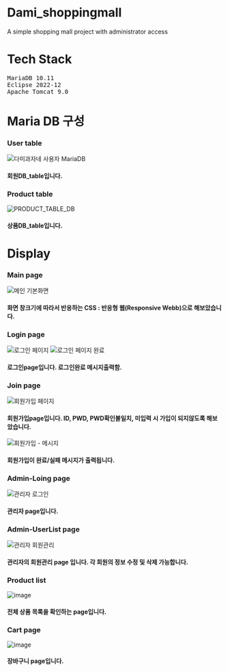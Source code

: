 # Dami_shoppingmall
A simple shopping mall project with administrator access


# Tech Stack
<pre>
MariaDB 10.11
Eclipse 2022-12
Apache Tomcat 9.0
</pre>


# Maria DB 구성
### User table
![다미과자네 사용자 MariaDB](https://user-images.githubusercontent.com/90494150/228307448-f2722ec8-ab61-4ea0-8a6b-52c045c43357.png)
#### 회원DB_table입니다.

### Product table
![PRODUCT_TABLE_DB](https://user-images.githubusercontent.com/90494150/230825684-1311aac5-f42d-49f8-839c-b3f11cb367ac.png)
#### 상품DB_table입니다.


# Display
### Main page
![메인 기본화면](https://user-images.githubusercontent.com/90494150/228305839-36defeae-0a1f-46f8-ada1-28789a05a406.png)
#### 화면 창크기에 따라서 반응하는 CSS : 반응형 웹(Responsive Webb)으로 해보았습니다.


### Login page
![로그인 페이지](https://user-images.githubusercontent.com/90494150/228306288-051c59b2-861f-447d-9f90-82cbed6aa665.png)
![로그인 페이지 완료](https://user-images.githubusercontent.com/90494150/228306679-f9ec619f-e539-4afb-b905-ce7e678f3793.png)
#### 로그인page입니다. 로그인완료 메시지출력함.


### Join page
![회원가입 페이지](https://user-images.githubusercontent.com/90494150/228306762-1bec2cec-2865-4ee5-9834-b9f551b28b8b.png)
#### 회원가입page입니다. ID, PWD, PWD확인불일치, 미입력 시 가입이 되지않도록 해보았습니다.


![회원가입 - 메시지](https://user-images.githubusercontent.com/90494150/228307046-f90b845a-2e59-47b1-9eb5-dc1cf3fb8783.png)
#### 회원가입이 완료/실패 메시지가 출력됩니다.


### Admin-Loing page
![관리자 로그인](https://user-images.githubusercontent.com/90494150/228307610-3c79893e-1e3e-47c5-82b2-e9f78711faef.png)
#### 관리자 page입니다.


### Admin-UserList page
![관리자 회원관리](https://user-images.githubusercontent.com/90494150/228307800-e6176c84-1dba-4c04-8ecc-0c7123ba413e.png)
#### 관리자의 회원관리 page 입니다. 각 회원의 정보 수정 및 삭제 가능합니다.


### Product list
![image](https://user-images.githubusercontent.com/90494150/230825482-0613de62-2e36-4515-85a5-4c0db87fb39d.png)
#### 전체 상품 목록을 확인하는 page입니다.


### Cart page
![image](https://user-images.githubusercontent.com/90494150/231127338-8549661e-559e-435d-abf8-b50646ac0ebc.png)
#### 장바구니 page입니다.  
